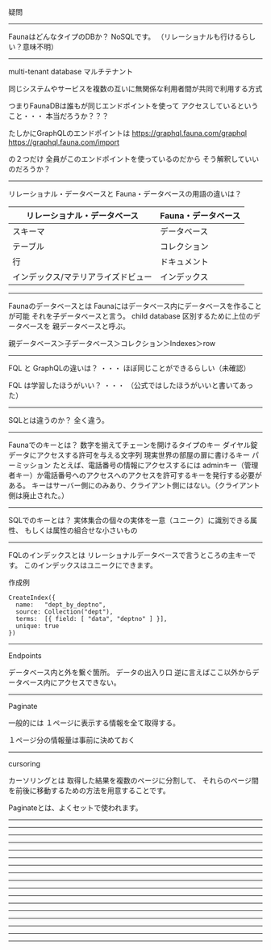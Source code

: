疑問

---

FaunaはどんなタイプのDBか？
NoSQLです。
（リレーショナルも行けるらしい？意味不明）


---

multi-tenant database
マルチテナント 

同じシステムやサービスを複数の互いに無関係な利用者間が共同で利用する方式

つまりFaunaDBは誰もが同じエンドポイントを使って
アクセスしているということ・・・
本当だろうか？？？

たしかにGraphQLのエンドポイントは
https://graphql.fauna.com/graphql
https://graphql.fauna.com/import

の２つだけ
全員がこのエンドポイントを使っているのだから
そう解釈していいのだろうか？




---

リレーショナル・データベースと
Fauna・データベースの用語の違いは？

|リレーショナル・データベース|Fauna・データベース|
| ---- | ---- |
|スキーマ|データベース|
|テーブル|コレクション|
|行|ドキュメント|
|インデックス/マテリアライズドビュー|インデックス|



---

Faunaのデータベースとは
Faunaにはデータベース内にデータベースを作ることが可能
それを子データベースと言う。
child database
区別するために上位のデータベースを
親データベースと呼ぶ。

親データベース＞子データベース＞コレクション＞Indexes＞row



---

FQL と GraphQLの違いは？
・・・
ほぼ同じことができるらしい（未確認）

FQL は学習したほうがいい？
・・・
（公式ではしたほうがいいと書いてあった）

---

SQLとは違うのか？
全く違う。

---

Faunaでのキーとは？
数字を揃えてチェーンを開けるタイプのキー
ダイヤル錠
データにアクセスする許可を与える文字列
現実世界の部屋の扉に書けるキー
パーミッション
たとえば、電話番号の情報にアクセスするには
adminキー（管理者キー）か電話番号へのアクセスへのアクセスを許可するキーを発行する必要がある。
キーはサーバー側にのみあり、クライアント側にはない。（クライアント側は廃止された。）

---

SQLでのキーとは？
実体集合の個々の実体を一意（ユニーク）に識別できる属性、
もしくは属性の組合せな小さいもの




---

FQLのインデックスとは
リレーショナルデータベースで言うところの主キーです。
このインデックスはユニークにできます。

作成例

```shell
CreateIndex({
  name:   "dept_by_deptno",
  source: Collection("dept"),
  terms:  [{ field: [ "data", "deptno" ] }],
  unique: true
})
```


---

Endpoints

データベース内と外を繋ぐ箇所。
データの出入り口
逆に言えばここ以外からデータベース内にアクセスできない。

---

Paginate

一般的には
１ページに表示する情報を全て取得する。

１ページ分の情報量は事前に決めておく

---

cursoring

カーソリングとは
取得した結果を複数のページに分割して、
それらのページ間を前後に移動するための方法を用意することです。

Paginateとは、よくセットで使われます。



---





---





---





---





---





---





---





---





---





---





---





---





---





---





---





---





---







